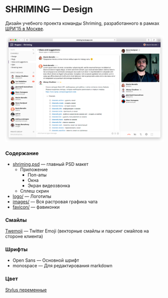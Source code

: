 SHRIMING — Design
=================

Дизайн учебного проекта команды Shriming, разработанного в рамках [ШРИ'15 в Москве](https://academy.yandex.ru/events/shri/).

[![screenshot](images/screenshot.png)](images/screenshot.png)

### Содержание
+ [shriming.psd](shriming.psd) — главный PSD макет
  + Приложение
    + Поп-апы
    + Окна
    + Экран видеозвонка
  + Сплеш скрин
+ [logo/](logo/) — Логотипы
+ [images/](images/) — Вся растровая графика чата
+ [favicon/](favicon/) — фавиконки


### Смайлы
[Twemoji](http://twitter.github.io/twemoji/) — Twitter Emoji (векторные смайлы и парсинг смайлов на стороне клиента)

### Шрифты
+ Open Sans — Основной шрифт
+ monospace — Для редактирования markdown

### Цвет
[Stylus переменные](https://github.com/shriming/chat/blob/master/frontend/common.blocks/variables/variables.styl)